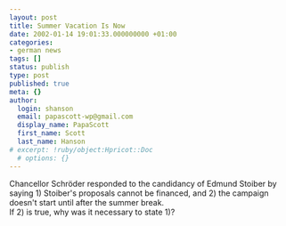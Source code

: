 ```yaml
---
layout: post
title: Summer Vacation Is Now
date: 2002-01-14 19:01:33.000000000 +01:00
categories:
- german news
tags: []
status: publish
type: post
published: true
meta: {}
author:
  login: shanson
  email: papascott-wp@gmail.com
  display_name: PapaScott
  first_name: Scott
  last_name: Hanson
# excerpt: !ruby/object:Hpricot::Doc
  # options: {}
---
```

<p>Chancellor Schröder responded to the candidancy of Edmund Stoiber by saying 1) Stoiber's proposals cannot be financed, and 2) the campaign doesn't start until after the summer break.<br />
If 2) is true, why was it necessary to state 1)?</p>
